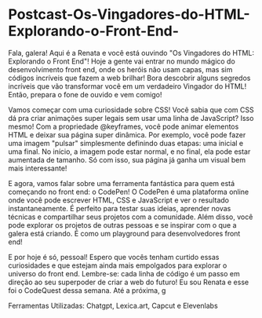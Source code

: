 # Postcast-Os-Vingadores-do-HTML-Explorando-o-Front-End-

Fala, galera! Aqui é a Renata e você está ouvindo "Os Vingadores do HTML: Explorando o Front End"! Hoje a gente vai entrar no mundo mágico do desenvolvimento front end, onde os heróis não usam capas, mas sim códigos incríveis que fazem a web brilhar! Bora descobrir alguns segredos incríveis que vão transformar você em um verdadeiro Vingador do HTML! Então, prepara o fone de ouvido e vem comigo!

Vamos começar com uma curiosidade sobre CSS! Você sabia que com CSS dá pra criar animações super legais sem usar uma linha de JavaScript? Isso mesmo! Com a propriedade @keyframes, você pode animar elementos HTML e deixar sua página super dinâmica. Por exemplo, você pode fazer uma imagem "pulsar" simplesmente definindo duas etapas: uma inicial e uma final. No início, a imagem pode estar normal, e no final, ela pode estar aumentada de tamanho. Só com isso, sua página já ganha um visual bem mais interessante!

E agora, vamos falar sobre uma ferramenta fantástica para quem está começando no front end: o CodePen! O CodePen é uma plataforma online onde você pode escrever HTML, CSS e JavaScript e ver o resultado instantaneamente. É perfeito para testar suas ideias, aprender novas técnicas e compartilhar seus projetos com a comunidade. Além disso, você pode explorar os projetos de outras pessoas e se inspirar com o que a galera está criando. É como um playground para desenvolvedores front end!

E por hoje é só, pessoal! Espero que vocês tenham curtido essas curiosidades e que estejam ainda mais empolgados para explorar o universo do front end. Lembre-se: cada linha de código é um passo em direção ao seu superpoder de criar a web do futuro! Eu sou Renata e esse foi o CodeQuest dessa semana. Até a próxima, g

Ferramentas Utilizadas: Chatgpt, Lexica.art, Capcut e Elevenlabs

